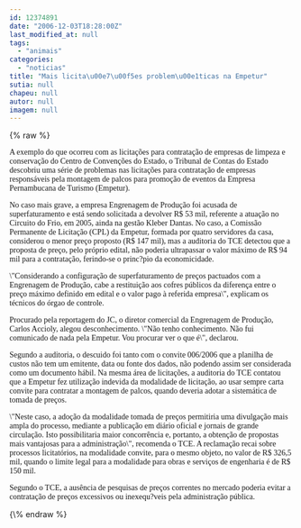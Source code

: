 ```yaml
---
id: 12374891
date: "2006-12-03T18:28:00Z"
last_modified_at: null
tags:
  - "animais"
categories:
  - "noticias"
title: "Mais licita\u00e7\u00f5es problem\u00e1ticas na Empetur"
sutia: null
chapeu: null
autor: null
imagem: null
---
```

{\% raw %}
<p><P><FONT face=Verdana>A exemplo do que ocorreu com as licitações para contratação de empresas de limpeza e conservação do Centro de Convenções do Estado, o Tribunal de Contas do Estado descobriu uma série de problemas nas licitações para contratação de empresas responsáveis pela montagem de palcos para promoção de eventos da Empresa Pernambucana de Turismo (Empetur). </FONT></P></p>
<p><P><FONT face=Verdana>No caso mais grave, a empresa Engrenagem de Produção foi acusada de superfaturamento e está sendo solicitada a devolver R$ 53 mil, referente a atuação no Circuito do Frio, em 2005, ainda na gestão Kleber Dantas. No caso, a Comissão Permanente de Licitação (CPL) da Empetur, formada por quatro servidores da casa, considerou o menor preço proposto (R$ 147 mil), mas a auditoria do TCE detectou que a proposta de preço, pelo próprio edital, não poderia ultrapassar o valor máximo de R$ 94 mil para a contratação, ferindo-se o princ?pio da economicidade.</FONT></P></p>
<p><P><FONT face=Verdana>\"Considerando a configuração de superfaturamento de preços pactuados com a Engrenagem de Produção, cabe a restituição aos cofres públicos da diferença entre o preço máximo definido em edital e o valor pago à referida empresa\", explicam os técnicos do órgao de controle. </FONT></P></p>
<p><P><FONT face=Verdana>Procurado pela reportagem do JC, o diretor comercial da Engrenagem de Produção, Carlos Accioly, alegou desconhecimento. \"Não tenho conhecimento. Não fui comunicado de nada pela Empetur. Vou procurar ver o que é\", declarou. </FONT></P></p>
<p><P><FONT face=Verdana>Segundo a auditoria, o descuido foi tanto com o convite 006/2006 que a planilha de custos não tem um emitente, data ou fonte dos dados, não podendo assim ser considerada como um documento hábil. Na mesma área de licitações, a auditoria do TCE contatou que a Empetur fez utilização indevida da modalidade de licitação, ao usar sempre carta convite para contratar a montagem de palcos, quando deveria adotar a sistemática de tomada de preços. </FONT></P></p>
<p><P><FONT face=Verdana>\"Neste caso, a adoção da modalidade tomada de preços permitiria uma divulgação mais ampla do processo, mediante a publicação em diário oficial e jornais de grande circulação. Isto possibilitaria maior concorrência e, portanto, a obtenção de propostas mais vantajosas para a administração\", recomenda o TCE. A reclamação recai sobre processos licitatórios, na modalidade convite, para o mesmo objeto, no valor de R$ 326,5 mil, quando o limite legal para a modalidade para obras e serviços de engenharia é de R$ 150 mil. </FONT></P></p>
<p><P><FONT face=Verdana>Segundo o TCE, a ausência de pesquisas de preços correntes no mercado poderia evitar a contratação de preços excessivos ou inexequ?veis pela administração pública. </FONT></P> </p>
{\% endraw %}